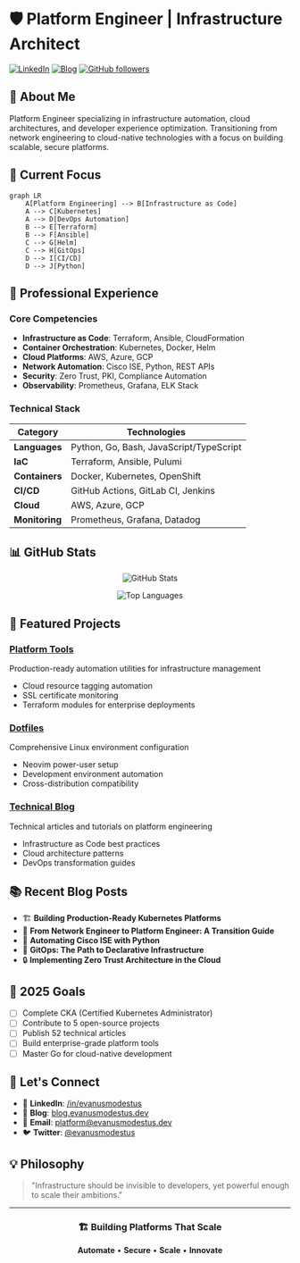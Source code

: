 # 🛡️ Platform Engineer | Infrastructure Architect

[![LinkedIn](https://img.shields.io/badge/LinkedIn-Connect-0077B5?logo=linkedin)](https://linkedin.com/in/evanusmodestus)
[![Blog](https://img.shields.io/badge/Blog-Tech%20Writing-FF5722?logo=hashnode)](https://blog.evanusmodestus.dev)
[![GitHub followers](https://img.shields.io/github/followers/EvanusModestus?style=social)](https://github.com/EvanusModestus)

## 👋 About Me

Platform Engineer specializing in infrastructure automation, cloud architectures, and developer experience optimization. Transitioning from network engineering to cloud-native technologies with a focus on building scalable, secure platforms.

## 🚀 Current Focus

```mermaid
graph LR
    A[Platform Engineering] --> B[Infrastructure as Code]
    A --> C[Kubernetes]
    A --> D[DevOps Automation]
    B --> E[Terraform]
    B --> F[Ansible]
    C --> G[Helm]
    C --> H[GitOps]
    D --> I[CI/CD]
    D --> J[Python]
```

## 💼 Professional Experience

### Core Competencies
- **Infrastructure as Code**: Terraform, Ansible, CloudFormation
- **Container Orchestration**: Kubernetes, Docker, Helm
- **Cloud Platforms**: AWS, Azure, GCP
- **Network Automation**: Cisco ISE, Python, REST APIs
- **Security**: Zero Trust, PKI, Compliance Automation
- **Observability**: Prometheus, Grafana, ELK Stack

### Technical Stack

| Category | Technologies |
|----------|-------------|
| **Languages** | Python, Go, Bash, JavaScript/TypeScript |
| **IaC** | Terraform, Ansible, Pulumi |
| **Containers** | Docker, Kubernetes, OpenShift |
| **CI/CD** | GitHub Actions, GitLab CI, Jenkins |
| **Cloud** | AWS, Azure, GCP |
| **Monitoring** | Prometheus, Grafana, Datadog |

## 📊 GitHub Stats

<div align="center">
  
![GitHub Stats](https://github-readme-stats.vercel.app/api?username=EvanusModestus&show_icons=true&theme=dark)

![Top Languages](https://github-readme-stats.vercel.app/api/top-langs/?username=EvanusModestus&layout=compact&theme=dark)

</div>

## 🔧 Featured Projects

### [Platform Tools](https://github.com/EvanusModestus/platform-tools)
Production-ready automation utilities for infrastructure management
- Cloud resource tagging automation
- SSL certificate monitoring
- Terraform modules for enterprise deployments

### [Dotfiles](https://github.com/EvanusModestus/dotfiles)
Comprehensive Linux environment configuration
- Neovim power-user setup
- Development environment automation
- Cross-distribution compatibility

### [Technical Blog](https://github.com/EvanusModestus/tech-blog)
Technical articles and tutorials on platform engineering
- Infrastructure as Code best practices
- Cloud architecture patterns
- DevOps transformation guides

## 📚 Recent Blog Posts

- 🏗️ **Building Production-Ready Kubernetes Platforms**
- 🔄 **From Network Engineer to Platform Engineer: A Transition Guide**
- 🔧 **Automating Cisco ISE with Python**
- 🚀 **GitOps: The Path to Declarative Infrastructure**
- 🔒 **Implementing Zero Trust Architecture in the Cloud**

## 🎯 2025 Goals

- [ ] Complete CKA (Certified Kubernetes Administrator)
- [ ] Contribute to 5 open-source projects
- [ ] Publish 52 technical articles
- [ ] Build enterprise-grade platform tools
- [ ] Master Go for cloud-native development

## 🤝 Let's Connect

- 💼 **LinkedIn**: [/in/evanusmodestus](https://linkedin.com/in/evanusmodestus)
- 📝 **Blog**: [blog.evanusmodestus.dev](https://blog.evanusmodestus.dev)
- 📧 **Email**: platform@evanusmodestus.dev
- 🐦 **Twitter**: [@evanusmodestus](https://twitter.com/evanusmodestus)

## 💡 Philosophy

> "Infrastructure should be invisible to developers, yet powerful enough to scale their ambitions."

---

<div align="center">

### 🏗️ Building Platforms That Scale

**Automate** • **Secure** • **Scale** • **Innovate**

</div>